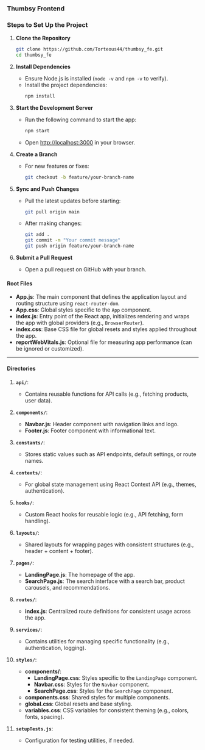 ### Thumbsy Frontend


### **Steps to Set Up the Project**


1. **Clone the Repository**
   ```bash
   git clone https://github.com/Torteous44/thumbsy_fe.git
   cd thumbsy_fe
   ```

2. **Install Dependencies**
   - Ensure Node.js is installed (`node -v` and `npm -v` to verify).
   - Install the project dependencies:
     ```bash
     npm install
     ```

3. **Start the Development Server**
   - Run the following command to start the app:
     ```bash
     npm start
     ```
   - Open [http://localhost:3000](http://localhost:3000) in your browser.

4. **Create a Branch**
   - For new features or fixes:
     ```bash
     git checkout -b feature/your-branch-name
     ```

5. **Sync and Push Changes**
   - Pull the latest updates before starting:
     ```bash
     git pull origin main
     ```
   - After making changes:
     ```bash
     git add .
     git commit -m "Your commit message"
     git push origin feature/your-branch-name
     ```

6. **Submit a Pull Request**
   - Open a pull request on GitHub with your branch.


#### **Root Files**
- **App.js**: The main component that defines the application layout and routing structure using `react-router-dom`.
- **App.css**: Global styles specific to the `App` component.
- **index.js**: Entry point of the React app, initializes rendering and wraps the app with global providers (e.g., `BrowserRouter`).
- **index.css**: Base CSS file for global resets and styles applied throughout the app.
- **reportWebVitals.js**: Optional file for measuring app performance (can be ignored or customized).

---

#### **Directories**

1. **`api/`**:
   - Contains reusable functions for API calls (e.g., fetching products, user data).

2. **`components/`**:
   - **Navbar.js**: Header component with navigation links and logo.
   - **Footer.js**: Footer component with informational text.

3. **`constants/`**:
   - Stores static values such as API endpoints, default settings, or route names.

4. **`contexts/`**:
   - For global state management using React Context API (e.g., themes, authentication).

5. **`hooks/`**:
   - Custom React hooks for reusable logic (e.g., API fetching, form handling).

6. **`layouts/`**:
   - Shared layouts for wrapping pages with consistent structures (e.g., header + content + footer).

7. **`pages/`**:
   - **LandingPage.js**: The homepage of the app.
   - **SearchPage.js**: The search interface with a search bar, product carousels, and recommendations.

8. **`routes/`**:
   - **index.js**: Centralized route definitions for consistent usage across the app.

9. **`services/`**:
   - Contains utilities for managing specific functionality (e.g., authentication, logging).

10. **`styles/`**:
    - **components/**:
      - **LandingPage.css**: Styles specific to the `LandingPage` component.
      - **Navbar.css**: Styles for the `Navbar` component.
      - **SearchPage.css**: Styles for the `SearchPage` component.
    - **components.css**: Shared styles for multiple components.
    - **global.css**: Global resets and base styling.
    - **variables.css**: CSS variables for consistent theming (e.g., colors, fonts, spacing).

11. **`setupTests.js`**:
    - Configuration for testing utilities, if needed.



